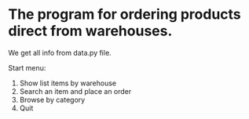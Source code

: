 # The program for ordering products direct from warehouses.

We get all info from data.py file.

Start menu:
1. Show list items by warehouse
2. Search an item and place an order
3. Browse by category
4. Quit